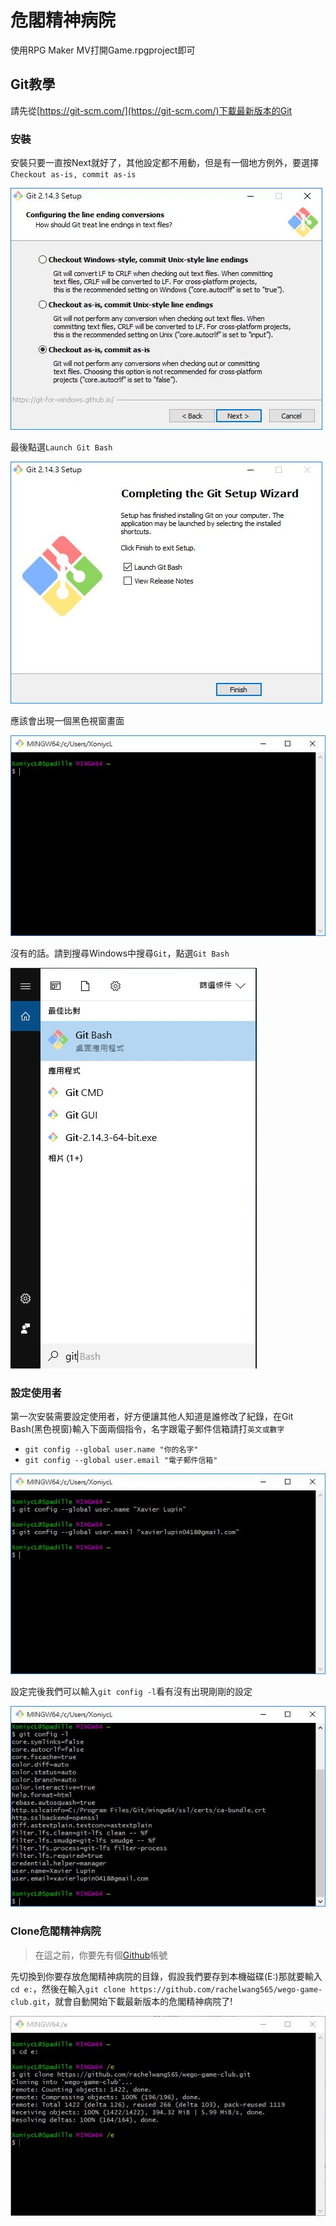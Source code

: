 # 危閣精神病院

使用RPG Maker MV打開Game.rpgproject即可

## Git教學
請先從[https://git-scm.com/](https://git-scm.com/)下載最新版本的Git

### 安裝
安裝只要一直按Next就好了，其他設定都不用動，但是有一個地方例外，要選擇`Checkout as-is, commit as-is`

![Checkout as-is, commit as-is](/README/install/7.jpg)

最後點選`Launch Git Bash`

![Launch Git Bash](/README/install/10.jpg)

應該會出現一個黑色視窗畫面

![Black window](/README/install/11.jpg)

沒有的話。請到搜尋Windows中搜尋`Git`，點選`Git Bash`

![Search Git](/README/install/12.jpg)

### 設定使用者
第一次安裝需要設定使用者，好方便讓其他人知道是誰修改了紀錄，在Git Bash(黑色視窗)輸入下面兩個指令，名字跟電子郵件信箱請打`英文或數字`
+ `git config --global user.name "你的名字"`
+ `git config --global user.email "電子郵件信箱"`

![Setup user](/README/setup/1.jpg)

設定完後我們可以輸入`git config -l`看有沒有出現剛剛的設定

![Check user](/README/setup/2.jpg)

### Clone危閣精神病院
> 在這之前，你要先有個[Github](https://github.com/)帳號

先切換到你要存放危閣精神病院的目錄，假設我們要存到本機磁碟(E:)那就要輸入`cd e:`，然後在輸入`git clone https://github.com/rachelwang565/wego-game-club.git`，就會自動開始下載最新版本的危閣精神病院了!

![Check user](/README/clone/1.jpg)
